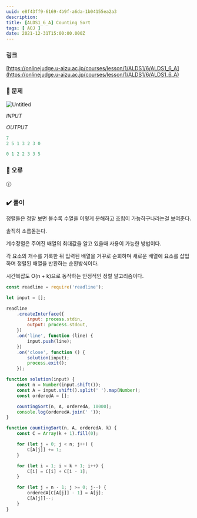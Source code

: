 ```yaml
---
uuid: e8f43ff9-6169-4b9f-a6da-1b04155ea2a3
description: 
title: [ALDS1_6_A] Counting Sort
tags: [ AOJ ]
date: 2021-12-31T15:00:00.000Z
---
```








### 링크

[https://onlinejudge.u-aizu.ac.jp/courses/lesson/1/ALDS1/6/ALDS1_6_A](https://onlinejudge.u-aizu.ac.jp/courses/lesson/1/ALDS1/6/ALDS1_6_A)

### 📝 문제

![Untitled](https://vault-r2.dorage.io/e8f43ff9-6169-4b9f-a6da-1b04155ea2a3/untitled.png)

*INPUT*

*OUTPUT*

```jsx
7
2 5 1 3 2 3 0
```

```jsx
0 1 2 2 3 3 5
```

### 🚨 오류

<aside>
🕧

</aside>

### ✔️ 풀이

정렬들은 정말 보면 볼수록 수열을 이렇게 분해하고 조립이 가능하구나라는걸 보여준다.

솔직히 소름돋는다.

계수정렬은 주어진 배열의 최대값을 알고 있을때 사용이 가능한 방법이다.

각 요소의 개수를 기록한 뒤 입력된 배열을 거꾸로 순회하며 새로운 배열에 요소를 삽입하며 정렬된 배열을 반환하는 순환방식이다.

시간복잡도 O(n + k)으로 동작하는 안정적인 정렬 알고리즘이다.

```jsx
const readline = require('readline');

let input = [];

readline
    .createInterface({
        input: process.stdin,
        output: process.stdout,
    })
    .on('line', function (line) {
        input.push(line);
    })
    .on('close', function () {
        solution(input);
        process.exit();
    });

function solution(input) {
    const n = Number(input.shift());
    const A = input.shift().split(' ').map(Number);
    const orderedA = [];

    countingSort(n, A, orderedA, 10000);
    console.log(orderedA.join(' '));
}

function countingSort(n, A, orderedA, k) {
    const C = Array(k + 1).fill(0);

    for (let j = 0; j < n; j++) {
        C[A[j]] += 1;
    }

    for (let i = 1; i < k + 1; i++) {
        C[i] = C[i] + C[i - 1];
    }

    for (let j = n - 1; j >= 0; j--) {
        orderedA[C[A[j]] - 1] = A[j];
        C[A[j]]--;
    }
}
```